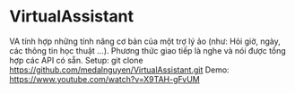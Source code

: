 # VirtualAssistant
VA tính hợp những tính năng cơ bản của một trợ lý ảo (như: Hỏi giờ, ngày, các thông tin học thuật ...). Phương thức giao tiếp là nghe và nói được tổng hợp các API có sẵn.
Setup:
git clone https://github.com/medalnguyen/VirtualAssistant.git
Demo: 
https://www.youtube.com/watch?v=X9TAH-gFvUM
